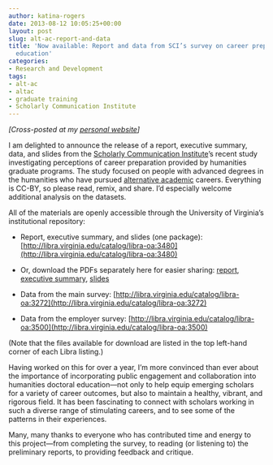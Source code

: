 ```yaml
---
author: katina-rogers
date: 2013-08-12 10:05:25+00:00
layout: post
slug: alt-ac-report-and-data
title: 'Now available: Report and data from SCI’s survey on career prep and graduate
  education'
categories:
- Research and Development
tags:
- alt-ac
- altac
- graduate training
- Scholarly Communication Institute
---
```


_[Cross-posted at my [personal website](http://wp.me/p2CaGd-jz)]_

I am delighted to announce the release of a report, executive summary, data, and slides from the [Scholarly Communication Institute](http://uvasci.org)’s recent study investigating perceptions of career preparation provided by humanities graduate programs. The study focused on people with advanced degrees in the humanities who have pursued [alternative academic](http://mediacommons.futureofthebook.org/alt-ac/) careers. Everything is CC-BY, so please read, remix, and share. I’d especially welcome additional analysis on the datasets.

All of the materials are openly accessible through the University of Virginia’s institutional repository:



	
  * Report, executive summary, and slides (one package): [http://libra.virginia.edu/catalog/libra-oa:3480](http://libra.virginia.edu/catalog/libra-oa:3480)

	
  * Or, download the PDFs separately here for easier sharing: [report](http://katinarogers.com/wp-content/uploads/2013/08/Rogers_SCI_Survey_Report_09AUG13.pdf), [executive summary](http://katinarogers.com/wp-content/uploads/2013/08/Rogers_SCI_Survey_Executive-summary_09AUG13.pdf), [slides](http://katinarogers.com/wp-content/uploads/2013/08/Rogers_SCI_HumanitiesUnbound_charts-and-recs_09AUG13.pdf)

	
  * Data from the main survey: [http://libra.virginia.edu/catalog/libra-oa:3272](http://libra.virginia.edu/catalog/libra-oa:3272)

	
  * Data from the employer survey: [http://libra.virginia.edu/catalog/libra-oa:3500](http://libra.virginia.edu/catalog/libra-oa:3500)



(Note that the files available for download are listed in the top left-hand corner of each Libra listing.)

Having worked on this for over a year, I’m more convinced than ever about the importance of incorporating public engagement and collaboration into humanities doctoral education—not only to help equip emerging scholars for a variety of career outcomes, but also to maintain a healthy, vibrant, and rigorous field. It has been fascinating to connect with scholars working in such a diverse range of stimulating careers, and to see some of the patterns in their experiences. 

Many, many thanks to everyone who has contributed time and energy to this project—from completing the survey, to reading (or listening to) the preliminary reports, to providing feedback and critique. 
